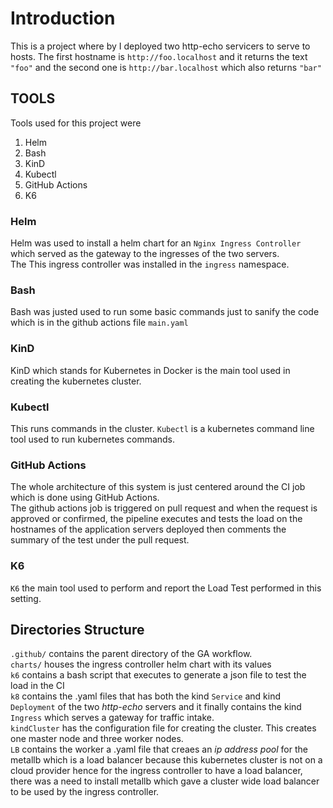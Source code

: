 # Introduction  
This is a project where by I deployed two http-echo servicers to serve to hosts.
The first hostname is `http://foo.localhost` and it returns the text `"foo"` and the second one is `http://bar.localhost` which also returns `"bar"`


## TOOLS  
Tools used for this project were  
1. Helm  
2. Bash  
3. KinD
4. Kubectl  
5. GitHub Actions  
6. K6  


### Helm  
Helm was used to install a helm chart for an  `Nginx Ingress Controller` which served as the gateway to the ingresses of the two servers.  
The This ingress controller was installed in the `ingress` namespace.

### Bash 
Bash was justed used to run some basic commands just to sanify the code which is in the github actions file `main.yaml`  

### KinD  
KinD which stands for Kubernetes in Docker is the main tool used in creating the kubernetes cluster.

### Kubectl
This runs commands in the cluster. `Kubectl` is a kubernetes command line tool used to run kubernetes commands.

### GitHub Actions  
The whole architecture of this system is just centered around the CI job which is done using GitHub Actions.  
The github actions job is triggered on pull request and when the request is approved or confirmed, the pipeline executes and tests the load on the hostnames of the application servers deployed then comments the summary of the test under the pull request.  

### K6
`K6` the main tool used to perform and report the Load Test performed in this setting.




## Directories Structure
` .github/ ` contains the parent directory of the GA workflow.  
` charts/ ` houses the ingress controller helm chart with its values  
` k6 ` contains a bash script that executes to generate a json file to test the load in the CI  
` k8 ` contains the .yaml files that has both the kind ` Service ` and kind ` Deployment ` of the two *http-echo* servers and it finally contains the kind ` Ingress ` which serves a gateway for traffic intake.  
` kindCluster ` has the configuration file for creating the cluster. This creates one master node and three worker nodes.  
` LB ` contains the worker a .yaml file that creaes an *ip address pool* for the metallb which is a load balancer because this kubernetes cluster is not on a cloud provider hence for the ingress controller to have a load balancer, there was a need to install metallb which gave a cluster wide load balancer to be used by the ingress controller.

